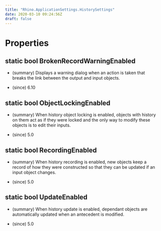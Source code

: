 ```yaml
---
title: "Rhino.ApplicationSettings.HistorySettings"
date: 2020-03-10 09:24:56Z
draft: false
---
```


# Properties
## static bool BrokenRecordWarningEnabled
- (summary) 
     Displays a warning dialog when an action is taken that breaks the link between the output and input objects. 
     
- (since) 6.10
## static bool ObjectLockingEnabled
- (summary) 
     When history object locking is enabled, objects with history on them act as if
     they were locked and the only way to modify these objects is to edit their inputs.
     
- (since) 5.0
## static bool RecordingEnabled
- (summary) 
     When history recording is enabled, new objects keep a record of how they
     were constructed so that they can be updated if an input object changes.
     
- (since) 5.0
## static bool UpdateEnabled
- (summary) 
     When history update is enabled, dependant objects are automatically updated
     when an antecedent is modified.
     
- (since) 5.0
